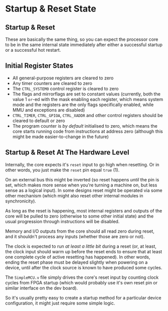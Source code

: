 # Startup & Reset State

## Startup & Reset

These are basically the same thing, so you can expect the processor core to be in the same internal state immediately after either a successful startup or a successful hot restart.

## Initial Register States

* All general-purpose registers are cleared to zero
* Any timer counters are cleared to zero
* The `CTRL_SYSTEM0` control register is cleared to zero
* The flags and mirrorflags are set to constant values (currently, both the value 1 `or`-ed with the mask enabling each register, which means system mode and the registers are the only flags specifically enabled, while MMU and exceptions are disabled)
* `CTRL_TIMER`, `CTRL_GPIOA`, `CTRL_XADDR` and other control registers should be cleared to default or zero
* The program counter is _by default_ initialised to zero, which means the core starts running code from instructions at address zero (although this might be made easier-to-change in the future)

## Startup & Reset At The Hardware Level

Internally, the core expects it's `reset` input to go high when resetting. Or in other words, you just make the `reset` pin equal `true` (1).

On an external bus this might be inverted (so reset happens _until_ the pin is set, which makes more sense when you're turning a machine on, but less sense as a logical input). In some designs reset might be operated via some other mechanism (which might also reset other internal modules in synchronicity).

As long as the reset is happening, most internal registers and outputs of the core will be pulled to zero (otherwise to some other initial state) and the usual progression through instructions will be disabled.

Memory and I/O outputs from the core should all read zero during reset, and it shouldn't process any inputs (whether those are zero or not).

The clock is expected to run _at least a little bit_ during a reset (or, at least, the clock input should warm up before the reset ends to ensure that at least one complete cycle of active resetting has happened). In other words, ending the reset phase must be delayed slightly when powering on a device, until after the clock source is known to have produced some cycles.

The `SimpleMCU.v` file simply drives the core's reset input by counting clock cycles from FPGA startup (which would probably use it's own reset pin or similar interface on the dev board).

So it's usually pretty easy to create a startup method for a particular device configuration, it might just require some simple logic.
